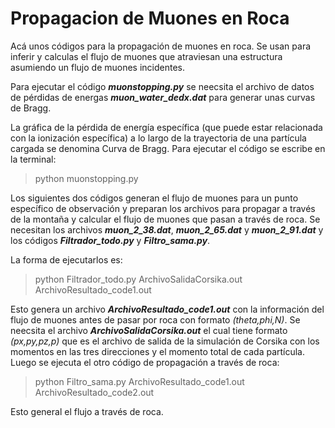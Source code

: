 # Propagacion de Muones en Roca
Acá unos códigos para la propagación de muones en roca. Se usan para inferir y calculas el flujo de muones que atraviesan una estructura asumiendo un flujo de muones incidentes.

Para ejecutar el código **_muonstopping.py_** se neecsita el archivo de datos de pérdidas de energas **_muon_water_dedx.dat_** para generar unas curvas de Bragg. 

La gráfica de la pérdida de energía específica (que puede estar relacionada con la ionización específica) a lo largo de la trayectoria de una partícula cargada se denomina Curva de Bragg. Para ejecutar el código se escribe en la terminal:

> python muonstopping.py

Los siguientes dos códigos generan el flujo de muones para un punto específico de observación y preparan los archivos para propagar a través de la montaña y calcular el flujo de muones que pasan a través de roca. Se necesitan los archivos **_muon_2_38.dat_**, **_muon_2_65.dat_** y **_muon_2_91.dat_** y los códigos **_Filtrador_todo.py_** y **_Filtro_sama.py_**.

La forma de ejecutarlos es:

> python Filtrador_todo.py ArchivoSalidaCorsika.out ArchivoResultado_code1.out

Esto genera un archivo **_ArchivoResultado_code1.out_** con la información del flujo de muones antes de pasar por roca con formato _(theta,phi,N)_. Se neecsita el archivo **_ArchivoSalidaCorsika.out_** el cual tiene formato _(px,py,pz,p)_ que es el archivo de salida de la simulación de Corsika con los momentos en las tres direcciones y el momento total de cada partícula. Luego se ejecuta el otro código de propagación a través de roca:

> python Filtro_sama.py ArchivoResultado_code1.out ArchivoResultado_code2.out

Esto general el flujo a través de roca.
